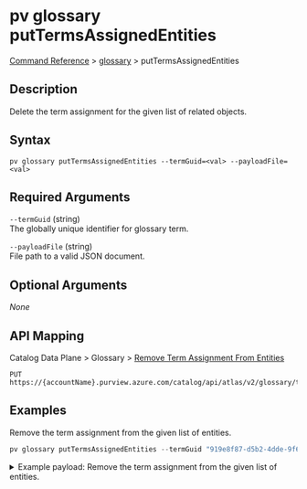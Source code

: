 # pv glossary putTermsAssignedEntities
[Command Reference](../../../README.md#command-reference) > [glossary](./main.md) > putTermsAssignedEntities

## Description
Delete the term assignment for the given list of related objects.

## Syntax
```
pv glossary putTermsAssignedEntities --termGuid=<val> --payloadFile=<val>
```

## Required Arguments
`--termGuid` (string)  
The globally unique identifier for glossary term.

`--payloadFile` (string)  
File path to a valid JSON document.

## Optional Arguments
*None*

## API Mapping
Catalog Data Plane > Glossary > [Remove Term Assignment From Entities](https://docs.microsoft.com/en-us/rest/api/purview/catalogdataplane/glossary/remove-term-assignment-from-entities)
```
PUT https://{accountName}.purview.azure.com/catalog/api/atlas/v2/glossary/terms/{termGuid}/assignedEntities
```

## Examples
Remove the term assignment from the given list of entities.
```powershell
pv glossary putTermsAssignedEntities --termGuid "919e8f87-d5b2-4dde-9f6e-1bbd738536a1" --payloadFile "/path/to/file.json"
```
<details><summary>Example payload: Remove the term assignment from the given list of entities.</summary>
<p>

```json
[
    {
        "guid": "9759ea81-bb37-48ee-8099-02e452ccc57d",
        "relationshipGuid": "d8f1569d-00cd-431c-8f3f-dc232e5b9b23"
    },
    {
        "guid": "dcd41879-dda2-4b3c-8c97-9b76d39799b1",
        "relationshipGuid": "ca09b79b-a86b-4285-b6f1-b6a768ce7639"
    },
    {
        "guid": "6374e9e8-4719-4747-b2d2-054548023ae2",
        "relationshipGuid": "aab7c1df-2b05-493d-b065-ca50028fc950"
    }
]
```
</p>
</details>